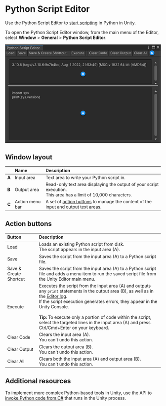 # Python Script Editor

Use the Python Script Editor to [start scripting](get-started.md) in Python in Unity.

To open the Python Script Editor window, from the main menu of the Editor, select **Window** > **General** > **Python Script Editor**.

![Using the Python Script Editor](images/python-console-example.png)

## Window layout

|  | **Name** | **Description** |
|:---|:---|:---|
| **A** | Input area | Text area to write your Python script in. |
| **B** | Output area | Read-only text area displaying the output of your script execution.<br />This area has a limit of 10,000 characters. |
| **C** | Action menu bar | A set of [action buttons](#action-buttons) to manage the content of the input and output text areas. |

## Action buttons

| **Button** | **Description** |
|:---|:---|
| Load | Loads an existing Python script from disk.<br />The script appears in the input area (A). |
| Save | Saves the script from the input area (A) to a Python script file. |
| Save & Create Shortcut | Saves the script from the input area (A) to a Python script file and adds a menu item to run the saved script file from the Unity Editor main menu. |
| Execute | Executes the script from the input area (A) and outputs any `print` statements in the output area (B), as well as in the [Editor.log](https://docs.unity3d.com/Manual/LogFiles.html).<br />If the script execution generates errors, they appear in the Unity Console.<br /><br />**Tip:** To execute only a portion of code within the script, select the targeted lines in the input area (A) and press Ctrl/Cmd+Enter on your keyboard. |
| Clear Code | Clears the input area (A).<br />You can't undo this action. |
| Clear Output | Clears the output area (B).<br />You can't undo this action. |
| Clear All | Clears both the input area (A) and output area (B).<br />You can't undo this action. |

## Additional resources

To implement more complex Python-based tools in Unity, use the API to [invoke Python code from C#](python-from-csharp.md) that runs in the Unity process.
